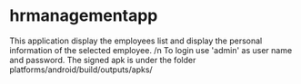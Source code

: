 # hrmanagementapp
This application display the employees list and display the personal information of the selected employee. /n
To login use 'admin' as user name and password.
The signed apk is under the folder platforms/android/build/outputs/apks/
